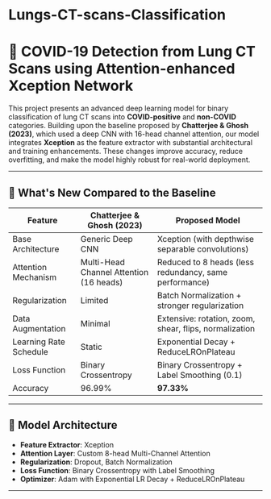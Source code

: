 # Lungs-CT-scans-Classification

# 🦠 COVID-19 Detection from Lung CT Scans using Attention-enhanced Xception Network

This project presents an advanced deep learning model for binary classification of lung CT scans into **COVID-positive** and **non-COVID** categories. Building upon the baseline proposed by **Chatterjee & Ghosh (2023)**, which used a deep CNN with 16-head channel attention, our model integrates **Xception** as the feature extractor with substantial architectural and training enhancements. These changes improve accuracy, reduce overfitting, and make the model highly robust for real-world deployment.

---

## 🚀 What's New Compared to the Baseline

| Feature | Chatterjee & Ghosh (2023) | **Proposed Model** |
|--------|-----------------------------|----------------------|
| Base Architecture | Generic Deep CNN | Xception (with depthwise separable convolutions) |
| Attention Mechanism | Multi-Head Channel Attention (16 heads) | Reduced to 8 heads (less redundancy, same performance) |
| Regularization | Limited | Batch Normalization + stronger regularization |
| Data Augmentation | Minimal | Extensive: rotation, zoom, shear, flips, normalization |
| Learning Rate Schedule | Static | Exponential Decay + ReduceLROnPlateau |
| Loss Function | Binary Crossentropy | Binary Crossentropy + Label Smoothing (0.1) |
| Accuracy | 96.99% | **97.33%** |

---

## 🧠 Model Architecture

- **Feature Extractor**: Xception
- **Attention Layer**: Custom 8-head Multi-Channel Attention
- **Regularization**: Dropout, Batch Normalization
- **Loss Function**: Binary Crossentropy with Label Smoothing
- **Optimizer**: Adam with Exponential LR Decay + ReduceLROnPlateau

---


